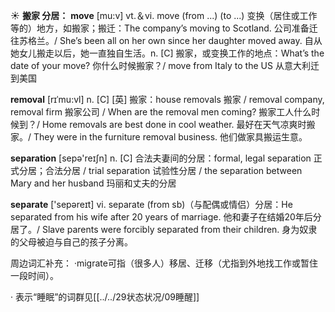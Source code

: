 ☀ <span class="category">**搬家 分居：**</span>
<span class="vocabulary">**move**</span> [mu:v] 
<span class="definition">vt.＆vi. move (from ...) (to ...) 变换（居住或工作等的）地方，如搬家；搬迁：</span>The company’s moving to Scotland. 公司准备迁往苏格兰。/ She’s been all on her own since her daughter moved away. 自从她女儿搬走以后，她一直独自生活。<span class="definition">n. [C] 搬家，或变换工作的地点：</span>What’s the date of your move? 你什么时候搬家？/ move from Italy to the US 从意大利迁到美国
           
<span class="vocabulary">**removal**</span> [rɪˈmu:vl]
<span class="definition">n. [C] [英] 搬家：</span>house removals 搬家 / removal company, removal firm 搬家公司 / When are the removal men coming? 搬家工人什么时候到？/ Home removals are best done in cool weather. 最好在天气凉爽时搬家。/ They were in the furniture removal business. 他们做家具搬运生意。

<span class="vocabulary">**separation**</span> [sepə'reɪʃn] 
<span class="definition">n. [C] 合法夫妻间的分居：</span>formal, legal separation 正式分居；合法分居 / trial separation 试验性分居 / the separation between Mary and her husband 玛丽和丈夫的分居

<span class="vocabulary">**separate**</span> ['sepəreɪt] 
<span class="definition">vi. separate (from sb)（与配偶或情侣）分居：</span>He separated from his wife after 20 years of marriage. 他和妻子在结婚20年后分居了。/ Slave parents were forcibly separated from their children. 身为奴隶的父母被迫与自己的孩子分离。

周边词汇补充：
·migrate可指（很多人）移居、迁移（尤指到外地找工作或暂住一段时间）。

· 表示“睡眠”的词群见[[../../29状态状况/09睡醒]]
